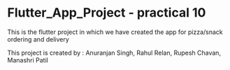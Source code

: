 # Flutter_App_Project - practical 10
This is the flutter project in which we have created the app for pizza/snack ordering and delivery

This project is created by : 
Anuranjan Singh,
Rahul Relan,
Rupesh Chavan,
Manashri Patil
